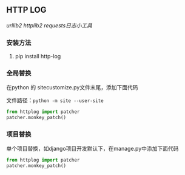 ## HTTP LOG

*urllib2 httplib2 requests日志小工具*

### 安装方法
1. pip install http-log

### 全局替换

在python 的 sitecustomize.py文件末尾，添加下面代码

文件路径：`python -m site --user-site`

```python
from httplog import patcher
patcher.monkey_patch()
```

### 项目替换
单个项目替换，如django项目开发默认下，在manage.py中添加下面代码

```python
from httplog import patcher
patcher.monkey_patch()
```
